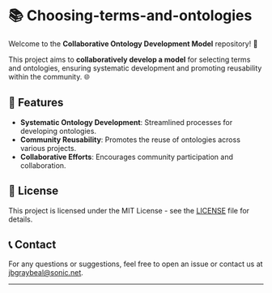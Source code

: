 



# 📚 Choosing-terms-and-ontologies

Welcome to the **Collaborative Ontology Development Model** repository! 🚀

This project aims to **collaboratively develop a model** for selecting terms and ontologies, ensuring systematic development and promoting reusability within the community. 🌐

## 🌟 Features

- **Systematic Ontology Development**: Streamlined processes for developing ontologies.
- **Community Reusability**: Promotes the reuse of ontologies across various projects.
- **Collaborative Efforts**: Encourages community participation and collaboration.


## 📄 License

This project is licensed under the MIT License - see the [LICENSE](LICENSE) file for details.

## 📞 Contact

For any questions or suggestions, feel free to open an issue or contact us at [jbgraybeal@sonic.net](mailto:jbgraybeal@sonic.net).

---

